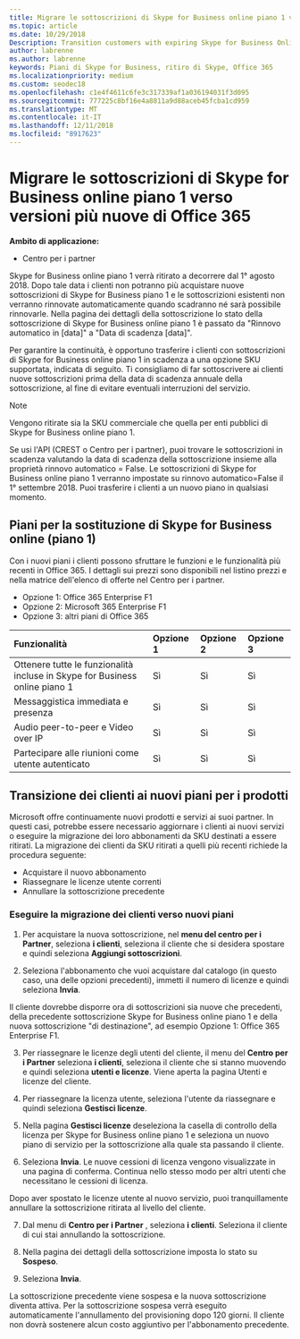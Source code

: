 ```yaml
---
title: Migrare le sottoscrizioni di Skype for Business online piano 1 verso versioni più nuove di Office 365 | Centro per i partner
ms.topic: article
ms.date: 10/29/2018
Description: Transition customers with expiring Skype for Business Online Plan 1 subscriptions to a supported SKU option. We recommend moving customers to new subscriptions before the subscription’s yearly end date.
author: labrenne
ms.author: labrenne
keywords: Piani di Skype for Business, ritiro di Skype, Office 365
ms.localizationpriority: medium
ms.custom: seodec18
ms.openlocfilehash: c1e4f4611c6fe3c317339af1a036194031f3d095
ms.sourcegitcommit: 777225c8bf16e4a8811a9d88aceb45fcba1cd959
ms.translationtype: MT
ms.contentlocale: it-IT
ms.lasthandoff: 12/11/2018
ms.locfileid: "8917623"
---
```

# <a name="migrate-skype-for-business-online-plan-1-subscriptions-to-newer-office-365-versions"></a>Migrare le sottoscrizioni di Skype for Business online piano 1 verso versioni più nuove di Office 365

**Ambito di applicazione:**

- Centro per i partner

Skype for Business online piano 1 verrà ritirato a decorrere dal 1° agosto 2018. Dopo tale data i clienti non potranno più acquistare nuove sottoscrizioni di Skype for Business piano 1 e le sottoscrizioni esistenti non verranno rinnovate automaticamente quando scadranno né sarà possibile rinnovarle. Nella pagina dei dettagli della sottoscrizione lo stato della sottoscrizione di Skype for Business online piano 1 è passato da "Rinnovo automatico in [data]" a "Data di scadenza [data]".  

Per garantire la continuità, è opportuno trasferire i clienti con sottoscrizioni di Skype for Business online piano 1 in scadenza a una opzione SKU supportata, indicata di seguito. Ti consigliamo di far sottoscrivere ai clienti nuove sottoscrizioni prima della data di scadenza annuale della sottoscrizione, al fine di evitare eventuali interruzioni del servizio. 

>[!NOTE]
>Vengono ritirate sia la SKU commerciale che quella per enti pubblici di Skype for Business online piano 1.

Se usi l'API (CREST o Centro per i partner), puoi trovare le sottoscrizioni in scadenza valutando la data di scadenza della sottoscrizione insieme alla proprietà rinnovo automatico = False. Le sottoscrizioni di Skype for Business online piano 1 verranno impostate su rinnovo automatico=False il 1° settembre 2018. Puoi trasferire i clienti a un nuovo piano in qualsiasi momento. 

## <a name="skype-for-business-online-plan-1-replacement-plans"></a>Piani per la sostituzione di Skype for Business online (piano 1)

Con i nuovi piani i clienti possono sfruttare le funzioni e le funzionalità più recenti in Office 365. I dettagli sui prezzi sono disponibili nel listino prezzi e nella matrice dell'elenco di offerte nel Centro per i partner. 

- Opzione 1: Office 365 Enterprise F1
- Opzione 2: Microsoft 365 Enterprise F1
- Opzione 3: altri piani di Office 365

|**Funzionalità**    |**Opzione 1**   |**Opzione 2**   |**Opzione 3**   |
|:-----------------|:-----------------|:-------------|:------------|
|Ottenere tutte le funzionalità incluse in Skype for Business online piano 1|Sì   |Sì   |Sì   |
|Messaggistica immediata e presenza |Sì   |Sì   |Sì   |
|Audio peer-to-peer e Video over IP|Sì   |Sì   |Sì   
|Partecipare alle riunioni come utente autenticato| Sì   |Sì   |Sì   |

## <a name="transition-customers-to-new-product-plans"></a>Transizione dei clienti ai nuovi piani per i prodotti

Microsoft offre continuamente nuovi prodotti e servizi ai suoi partner. In questi casi, potrebbe essere necessario aggiornare i clienti ai nuovi servizi o eseguire la migrazione dei loro abbonamenti da SKU destinati a essere ritirati. La migrazione dei clienti da SKU ritirati a quelli più recenti richiede la procedura seguente:

- Acquistare il nuovo abbonamento
- Riassegnare le licenze utente correnti
- Annullare la sottoscrizione precedente

### <a name="migrate-your-customers-to-new-plans"></a>Eseguire la migrazione dei clienti verso nuovi piani

1. Per acquistare la nuova sottoscrizione, nel **menu del centro per i Partner**, seleziona **i clienti**, seleziona il cliente che si desidera spostare e quindi seleziona **Aggiungi sottoscrizioni**.

2. Seleziona l'abbonamento che vuoi acquistare dal catalogo (in questo caso, una delle opzioni precedenti), immetti il numero di licenze e quindi seleziona **Invia**. 

Il cliente dovrebbe disporre ora di sottoscrizioni sia nuove che precedenti, della precedente sottoscrizione Skype for Business online piano 1 e della nuova sottoscrizione "di destinazione", ad esempio Opzione 1: Office 365 Enterprise F1.

3. Per riassegnare le licenze degli utenti del cliente, il menu del **Centro per i Partner** seleziona **i clienti**, seleziona il cliente che si stanno muovendo e quindi seleziona **utenti e licenze**. Viene aperta la pagina Utenti e licenze del cliente.

4. Per riassegnare la licenza utente, seleziona l'utente da riassegnare e quindi seleziona **Gestisci licenze**.

5. Nella pagina **Gestisci licenze** deseleziona la casella di controllo della licenza per Skype for Business online piano 1 e seleziona un nuovo piano di servizio per la sottoscrizione alla quale sta passando il cliente.

6. Seleziona **Invia**. Le nuove cessioni di licenza vengono visualizzate in una pagina di conferma. Continua nello stesso modo per altri utenti che necessitano le cessioni di licenza.

Dopo aver spostato le licenze utente al nuovo servizio, puoi tranquillamente annullare la sottoscrizione ritirata al livello del cliente.

7. Dal menu di **Centro per i Partner** , seleziona **i clienti**. Seleziona il cliente di cui stai annullando la sottoscrizione.

8. Nella pagina dei dettagli della sottoscrizione imposta lo stato su **Sospeso**.

9. Seleziona **Invia**.

La sottoscrizione precedente viene sospesa e la nuova sottoscrizione diventa attiva. Per la sottoscrizione sospesa verrà eseguito automaticamente l'annullamento del provisioning dopo 120 giorni. Il cliente non dovrà sostenere alcun costo aggiuntivo per l'abbonamento precedente.

